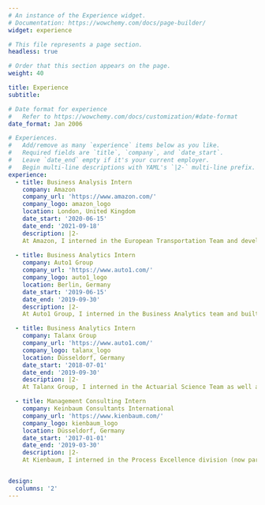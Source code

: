 ```yaml
---
# An instance of the Experience widget.
# Documentation: https://wowchemy.com/docs/page-builder/
widget: experience

# This file represents a page section.
headless: true

# Order that this section appears on the page.
weight: 40

title: Experience
subtitle:

# Date format for experience
#   Refer to https://wowchemy.com/docs/customization/#date-format
date_format: Jan 2006

# Experiences.
#   Add/remove as many `experience` items below as you like.
#   Required fields are `title`, `company`, and `date_start`.
#   Leave `date_end` empty if it's your current employer.
#   Begin multi-line descriptions with YAML's `|2-` multi-line prefix.
experience:
  - title: Business Analysis Intern
    company: Amazon
    company_url: 'https://www.amazon.com/'
    company_logo: amazon_logo
    location: London, United Kingdom
    date_start: '2020-06-15'
    date_end: '2021-09-18'
    description: |2-
    At Amazon, I interned in the European Transportation Team and developed automated statistical analytics tools, reporting systems and data pipelines to ensure that promised delivery times were met for 3bn packages per year.
        
  - title: Business Analytics Intern
    company: Auto1 Group
    company_url: 'https://www.auto1.com/'
    company_logo: auto1_logo
    location: Berlin, Germany
    date_start: '2019-06-15'
    date_end: '2019-09-30'
    description: |2-
    At Auto1 Group, I interned in the Business Analytics team and built predictive models to forecast claim rates, developed a web app to create a more profitable product portfolio for the German market and helped redifining the sales strategy for 26 European countries by building KPI-Dashboards.

  - title: Business Analytics Intern
    company: Talanx Group
    company_url: 'https://www.auto1.com/'
    company_logo: talanx_logo
    location: Düsseldorf, Germany
    date_start: '2018-07-01'
    date_end: '2019-09-30'
    description: |2-
    At Talanx Group, I interned in the Actuarial Science Team as well as the Product Development Team and supported at automating the calculations of costs and premiums for private savings and investemnt products..

  - title: Management Consulting Intern
    company: Keinbaum Consultants International
    company_url: 'https://www.kienbaum.com/'
    company_logo: kienbaum_logo
    location: Düsseldorf, Germany
    date_start: '2017-01-01'
    date_end: '2019-03-30'
    description: |2-
    At Kienbaum, I interned in the Process Excellence division (now part of EY) consulting the management board of a world-leading metal fitting producer at rethinking its sales strategy as well as organisational structure.


design:
  columns: '2'
---
```


